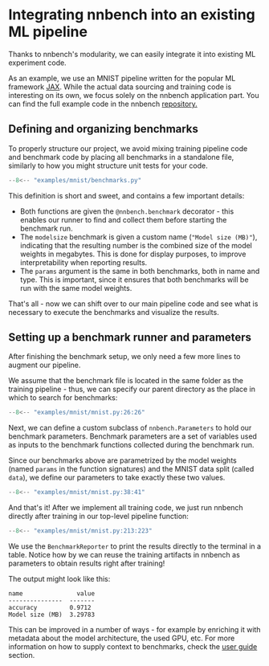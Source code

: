 # Integrating nnbench into an existing ML pipeline

Thanks to nnbench's modularity, we can easily integrate it into existing ML experiment code.

As an example, we use an MNIST pipeline written for the popular ML framework [JAX](https://jax.readthedocs.io/en/latest/).
While the actual data sourcing and training code is interesting on its own, we focus solely on the nnbench application part.
You can find the full example code in the nnbench [repository.](https://github.com/aai-institute/nnbench/tree/main/examples/mnist)

## Defining and organizing benchmarks

To properly structure our project, we avoid mixing training pipeline code and benchmark code by placing all benchmarks in a standalone file, similarly to how you might structure unit tests for your code.

```python
--8<-- "examples/mnist/benchmarks.py"
```

This definition is short and sweet, and contains a few important details:

* Both functions are given the `@nnbench.benchmark` decorator - this enables our runner to find and collect them before starting the benchmark run.
* The `modelsize` benchmark is given a custom name (`"Model size (MB)"`), indicating that the resulting number is the combined size of the model weights in megabytes.
This is done for display purposes, to improve interpretability when reporting results.
* The `params` argument is the same in both benchmarks, both in name and type. This is important, since it ensures that both benchmarks will be run with the same model weights.

That's all - now we can shift over to our main pipeline code and see what is necessary to execute the benchmarks and visualize the results.

## Setting up a benchmark runner and parameters

After finishing the benchmark setup, we only need a few more lines to augment our pipeline.

We assume that the benchmark file is located in the same folder as the training pipeline - thus, we can specify our parent directory as the place in which to search for benchmarks:

```python
--8<-- "examples/mnist/mnist.py:26:26"
```

Next, we can define a custom subclass of `nnbench.Parameters` to hold our benchmark parameters.
Benchmark parameters are a set of variables used as inputs to the benchmark functions collected during the benchmark run.

Since our benchmarks above are parametrized by the model weights (named `params` in the function signatures) and the MNIST data split (called `data`), we define our parameters to take exactly these two values.

```python
--8<-- "examples/mnist/mnist.py:38:41"
```

And that's it! After we implement all training code, we just run nnbench directly after training in our top-level pipeline function:

```python
--8<-- "examples/mnist/mnist.py:213:223"
```

We use the `BenchmarkReporter` to print the results directly to the terminal in a table.
Notice how by we can reuse the training artifacts in nnbench as parameters to obtain results right after training!

The output might look like this:

```
name               value
---------------  -------
accuracy         0.9712
Model size (MB)  3.29783
```

This can be improved in a number of ways - for example by enriching it with metadata about the model architecture, the used GPU, etc.
For more information on how to supply context to benchmarks, check the [user guide](../guides/index.md) section.
